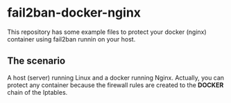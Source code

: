 # fail2ban-docker-nginx
This repository has some example files to protect your docker (nginx) container using fail2ban runnin on your host. 

## The scenario

A host (server) running Linux and a docker running Nginx. Actually, you can protect any container because the firewall
rules are created to the **DOCKER** chain of the Iptables.


